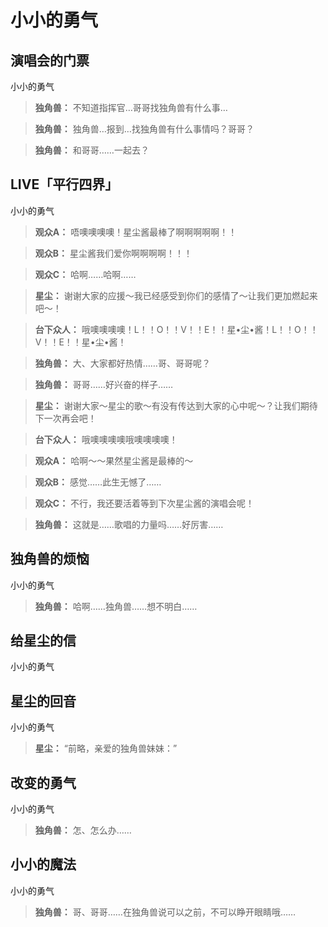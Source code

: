 # 小小的勇气

## 演唱会的门票

小小的勇气

> **独角兽：**
> 不知道指挥官…哥哥找独角兽有什么事…

> **独角兽：**
> 独角兽…报到…找独角兽有什么事情吗？哥哥？

> **独角兽：**
> 和哥哥……一起去？

## LIVE「平行四界」

小小的勇气

> **观众A：**
> 唔噢噢噢噢！星尘酱最棒了啊啊啊啊啊！！

> **观众B：**
> 星尘酱我们爱你啊啊啊啊！！！

> **观众C：**
> 哈啊……哈啊……

> **星尘：**
> 谢谢大家的应援～我已经感受到你们的感情了～让我们更加燃起来吧～！

> **台下众人：**
> 哦噢噢噢噢！L！！O！！V！！E！！星•尘•酱！L！！O！！V！！E！！星•尘•酱！

> **独角兽：**
> 大、大家都好热情……哥、哥哥呢？

> **独角兽：**
> 哥哥……好兴奋的样子……

> **星尘：**
> 谢谢大家～星尘的歌～有没有传达到大家的心中呢～？让我们期待下一次再会吧！

> **台下众人：**
> 哦噢噢噢噢哦噢噢噢噢！

> **观众A：**
> 哈啊～～果然星尘酱是最棒的～

> **观众B：**
> 感觉……此生无憾了……

> **观众C：**
> 不行，我还要活着等到下次星尘酱的演唱会呢！

> **独角兽：**
> 这就是……歌唱的力量吗……好厉害……

## 独角兽的烦恼

小小的勇气

> **独角兽：**
> 哈啊……独角兽……想不明白……

## 给星尘的信

小小的勇气

## 星尘的回音

小小的勇气

> **星尘：**
> “前略，亲爱的独角兽妹妹：”

## 改变的勇气

小小的勇气

> **独角兽：**
> 怎、怎么办……

## 小小的魔法

小小的勇气

> **独角兽：**
> 哥、哥哥……在独角兽说可以之前，不可以睁开眼睛哦……

